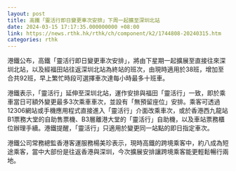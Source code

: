 ```yaml
---
layout: post
title: 高鐵「靈活行即日變更車次安排」下周一起擴至深圳北站
date: 2024-03-15 17:17:35.000000000 +08:00
link: https://news.rthk.hk/rthk/ch/component/k2/1744808-20240315.htm
categories: rthk
---
```


港鐵公布，高鐵「靈活行即日變更車次安排」，將由下星期一起擴展至直接往來深圳北站，以及經福田站往返深圳北站為終站的班次，由現時適用於38班，增加至合共92班，早上繁忙時段可選擇車次達每小時最多十班車。

港鐵表示，「靈活行」延伸至深圳北站，運作安排與福田「靈活行」一致，即於乘車當日可額外變更最多3次乘車車次，並設有「無預留座位」安排。乘客可透過12306網站或手機應用程式直接進入「靈活行」介面改乘車次，或於香港西九龍站B1票務大堂的自助售票機、B3層離港大堂的「靈活行」自助機，以及車站票務櫃位辦理手續。港鐵提醒，「靈活行」只適用於變更同一站點的即日指定車次。

港鐵公司常務總監香港客運服務楊美珍表示，現時高鐵的跨境乘客中，約八成為短途乘客，當中大部份是往返香港與深圳，今次擴展安排讓跨境乘客能更輕鬆暢行兩地。
